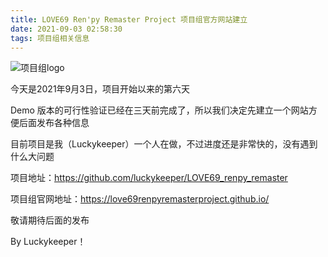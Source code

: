 ```yaml
---
title: LOVE69 Ren'py Remaster Project 项目组官方网站建立
date: 2021-09-03 02:58:30
tags: 项目组相关信息
---
```


![项目组logo](https://github.com/luckykeeper/LOVE69_renpy_remaster/raw/main/images/%E9%A1%B9%E7%9B%AE%E7%BB%84logo_smallsize.png)

今天是2021年9月3日，项目开始以来的第六天

Demo 版本的可行性验证已经在三天前完成了，所以我们决定先建立一个网站方便后面发布各种信息

目前项目是我（Luckykeeper）一个人在做，不过进度还是非常快的，没有遇到什么大问题

项目地址：https://github.com/luckykeeper/LOVE69_renpy_remaster

项目组官网地址：https://love69renpyremasterproject.github.io/

敬请期待后面的发布

By Luckykeeper！
